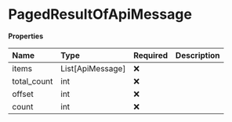 # PagedResultOfApiMessage

**Properties**

| Name        | Type             | Required | Description |
| :---------- | :--------------- | :------- | :---------- |
| items       | List[ApiMessage] | ❌       |             |
| total_count | int              | ❌       |             |
| offset      | int              | ❌       |             |
| count       | int              | ❌       |             |

<!-- This file was generated by liblab | https://liblab.com/ -->
